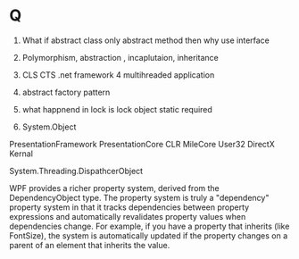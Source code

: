 # Q

1. What if abstract class only abstract method then why use interface
2. Polymorphism, abstraction , incaplutaion, inheritance
3. CLS CTS .net framework
4 multihreaded application
5. abstract factory pattern
6. what happnend in lock is lock object static required



1. System.Object

PresentationFramework
PresentationCore
CLR
MileCore
User32 DirectX
Kernal

System.Threading.DispathcerObject

WPF provides a richer property system, derived from the DependencyObject type. The property system is truly a "dependency" property system in that it tracks dependencies between property expressions and automatically revalidates property values when dependencies change. For example, if you have a property that inherits (like FontSize), the system is automatically updated if the property changes on a parent of an element that inherits the value.





